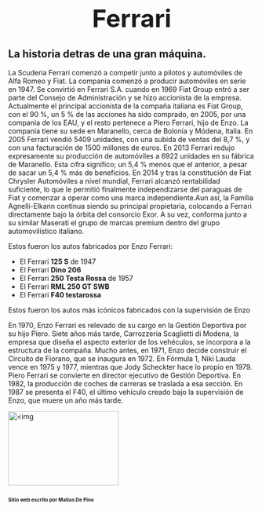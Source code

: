 <h1 style="text-align: center;"><sice><strong><span style="font-size:50px;">Ferrari</span></strong></sice></h1>

<html>
<head>
	<h2>La historia detras de una gran máquina.</h2>
</head>
<body>

<p>La Scuderia Ferrari comenzó a competir junto a pilotos y automóviles de Alfa Romeo y Fiat. La compania comenzó a producir automóviles en serie en 1947. Se convirtió en Ferrari S.A. cuando en 1969 Fiat Group entró a ser parte del Consejo de Administración y se hizo accionista de la empresa. Actualmente el principal accionista de la compaña italiana es Fiat Group, con el 90 %, un 5 % de las acciones ha sido comprado, en 2005, por una compania de los EAU, y el resto pertenece a Piero Ferrari, hijo de Enzo. La compania tiene su sede en Maranello, cerca de Bolonia y Módena, Italia. En 2005 Ferrari vendió 5409 unidades, con una subida de ventas del 8,7 %, y con una facturación de 1500 millones de euros. En 2013 Ferrari redujo expresamente su producción de automóviles a 6922 unidades en su fábrica de Maranello. Esta cifra significo; un 5,4 % menos que el anterior, a pesar de sacar un 5,4 % más de beneficios. En 2014 y tras la constitución de Fiat Chrysler Automóviles a nivel mundial, Ferrari alcanzó rentabilidad suficiente, lo que le permitió finalmente independizarse del paraguas de Fiat y comenzar a operar como una marca independiente.Aun así, la Familia Agnelli-Elkann continua siendo su principal propietaria, colocando a Ferrari directamente bajo la órbita del consorcio Exor. A su vez, conforma junto a su similar Maserati el grupo de marcas premium dentro del grupo automovilístico italiano.</p>

<p>Estos fueron los autos fabricados por Enzo Ferrari:</p>

<ul>
	<li>El Ferrari <strong>125 S</strong> de 1947</li>
	<li>El Ferrari <strong>Dino 206</strong></li>
	<li>El Ferrari <strong>250 Testa Rossa</strong> de 1957</li>
	<li>El Ferrari <strong>RML 250 GT SWB</strong></li>
	<li>El Ferrari <strong>F40 testarossa</strong></li>
</ul>

<p>Estos fueron los autos más icónicos fabricados con la supervisión de Enzo</p>

<p>En 1970, Enzo Ferrari es relevado de su cargo en la Gestión Deportiva por su hijo Piero. Siete años más tarde, Carrozzeria Scaglietti di Modena, la empresa que diseña el aspecto exterior de los vehéculos, se incorpora a la estructura de la compaña. Mucho antes, en 1971, Enzo decide construir el Circuito de Fiorano, que se inaugura en 1972. En Fórmula 1, Niki Lauda vence en 1975 y 1977, mientras que Jody Scheckter hace lo propio en 1979. Piero Ferrari se convierte en director ejecutivo de Gestión Deportiva. En 1982, la producción de coches de carreras se traslada a esa sección. En 1987 se presenta el F40, el último vehículo creado bajo la supervisión de Enzo, que muere un año más tarde.</p>
<img src="//www.html.am/images/image-codes/milford_sound_t.jpg" width="225" height="151" alt=<img src="//www.html.am/images/image-codes/milford_sound_t.jpg" width="225" height="151" alt="Photo of Milford Sound in New Zealand"/>	
	<h3><span style="font-size:10px;">Sitio web escrito por Matias De Pino</span></h3>
	
</body>
	
</html>

